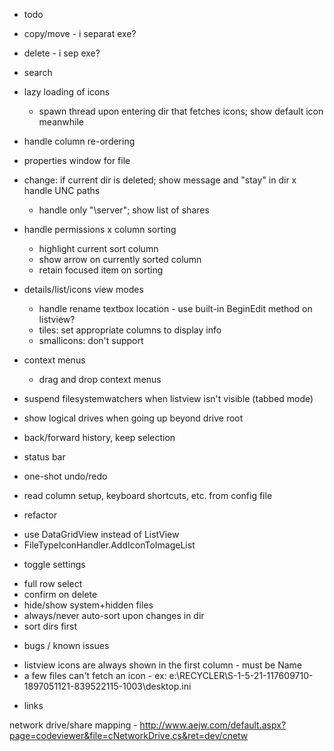 * todo

- copy/move - i separat exe?
- delete - i sep exe?

- search
- lazy loading of icons
	- spawn thread upon entering dir that fetches icons; show default icon meanwhile
- handle column re-ordering
- properties window for file
- change: if current dir is deleted; show message and "stay" in dir
x handle UNC paths
	- handle only "\\server"; show list of shares
- handle permissions
x column sorting
	- highlight current sort column
	- show arrow on currently sorted column
	- retain focused item on sorting
- details/list/icons view modes
	- handle rename textbox location - use built-in BeginEdit method on listview?
	- tiles: set appropriate columns to display info
	- smallicons: don't support
- context menus
	- drag and drop context menus
- suspend filesystemwatchers when listview isn't visible (tabbed mode)
- show logical drives when going up beyond drive root
- back/forward history, keep selection
- status bar
- one-shot undo/redo
- read column setup, keyboard shortcuts, etc. from config file

* refactor

- use DataGridView instead of ListView
- FileTypeIconHandler.AddIconToImageList

* toggle settings

- full row select
- confirm on delete
- hide/show system+hidden files
- always/never auto-sort upon changes in dir
- sort dirs first

* bugs / known issues

- listview icons are always shown in the first column - must be Name
- a few files can't fetch an icon - ex: e:\RECYCLER\S-1-5-21-117609710-1897051121-839522115-1003\desktop.ini


* links

network drive/share mapping - http://www.aejw.com/default.aspx?page=codeviewer&file=cNetworkDrive.cs&ret=dev/cnetw
